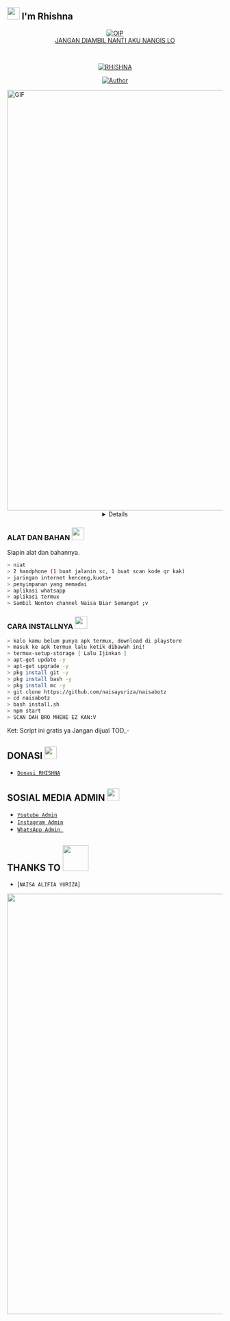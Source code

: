## <img src="https://github.com/TheDudeThatCode/TheDudeThatCode/blob/master/Assets/Hi.gif" width="29px"> I'm Rhishna
<p align="center">
<a href="https://imgbb.com/"><img src="https://i.ibb.co/gg8pP4r/OIP.jpg" alt="OIP" border="0"></a><br /><a target='_blank' href='https://imgbb.com/'>JANGAN DIAMBIL NANTI AKU NANGIS LO</a><br />
</p>
<br>



<p align="center">
<a href="#"><img title="RHISHNA" src="https://img.shields.io/badge/RHISHNA-green?colorA=%23ff0000&colorB=%23017e40&style=for-the-badge"></a>
</p>
<p align="center">
<a href="https://github.com/naisayuriza"><img title="Author" src="https://img.shields.io/badge/AUTHOR-RHISHNA-orange.svg?style=for-the-badge&logo=github"></a>
</p>
<p align="center">
</p>
<img alt="GIF" src="https://media.giphy.com/media/FbN2hnZhwTWGmN2cRl/giphy.gif" width="980" />
<div align="center">
<details>
 
<NAISA ALIFIA YURIZA BEB KU>

### 𝗧𝗵𝗮𝗻𝗸𝘀 𝗙𝗼𝗿 THENAY.DELUXE

### WARNING
MAU RE-UPLOAD SCRIPT? KASIH NAMA/LINK CHANNEL SAYA.... DILARANG UBAH INFO!!!

## NOTE:> 
SCRIPTNYA JANGAN DI JUAL/BELI KAN.. SCRIPT INI 100% GRATIS BUAT KALIAN PENGGUNA TERMUX
</div>

### ALAT DAN BAHAN <img src="https://github.com/TheDudeThatCode/TheDudeThatCode/blob/master/Assets/Mario_Hello_Big.gif" width="29px">
Siapin alat dan bahannya.
```bash
> niat
> 2 handphone (1 buat jalanin sc, 1 buat scan kode qr kak)
> jaringan internet kenceng,kuota+
> penyimpanan yang memadai
> aplikasi whatsapp
> aplikasi termux
> Sambil Nonton channel Naisa Biar Semangat ;v
```

### CARA INSTALLNYA  <img src="https://github.com/TheDudeThatCode/TheDudeThatCode/blob/master/Assets/hmm.gif" width="29px">
```bash
> kalo kamu belum punya apk termux, download di playstore
> masuk ke apk termux lalu ketik dibawah ini!
> termux-setup-storage [ Lalu Ijinkan ]
> apt-get update -y
> apt-get upgrade -y
> pkg install git -y
> pkg install bash -y
> pkg install mc -y
> git clone https://github.com/naisayuriza/naisabotz
> cd naisabotz
> bash install.sh
> npm start
> SCAN DAH BRO MHEHE EZ KAN:V
```


Ket: Script ini gratis ya Jangan dijual TOD_-

## DONASI <img src="https://github.com/TheDudeThatCode/TheDudeThatCode/blob/master/Assets/coin.gif" width="29px">
* [`Donasi RHISHNA`](https://saweria.co/rhishna)


## SOSIAL MEDIA ADMIN <img src="https://github.com/TheDudeThatCode/TheDudeThatCode/blob/master/Assets/powerup.gif" width="29px">

* [`Youtube Admin`](https://youtube.com/c/rhishnacapital)
* [`Instagram Admin`](https://instagram.com/Rhishna_)
* [`WhatsApp Admin `](https://wa.me/+6283830172470)
## THANKS TO <img src="https://github.com/TheDudeThatCode/TheDudeThatCode/blob/master/Assets/Handshake.gif" width="60px">

* [`NAISA ALIFIA YURIZA`]
<img src="https://media.giphy.com/media/XeS7Sf4xljkXFQdMFQ/giphy.gif" width="980" />


